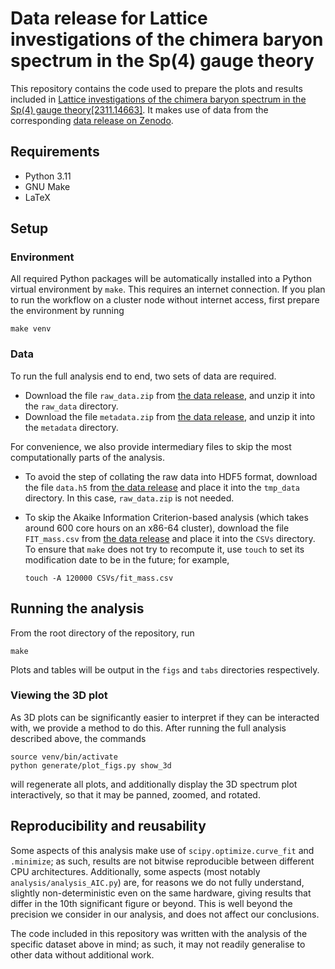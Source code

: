 # Data release for Lattice investigations of the chimera baryon spectrum in the Sp(4) gauge theory

This repository contains the code used to prepare the plots and results
included in
[Lattice investigations of the chimera baryon spectrum in the Sp(4) gauge theory[2311.14663]](https://arxiv.org/abs/2311.14663).
It makes use of data from the corresponding [data release on Zenodo][dr].

## Requirements

- Python 3.11
- GNU Make
- LaTeX

## Setup

### Environment

All required Python packages
will be automatically installed into a Python virtual environment by `make`.
This requires an internet connection.
If you plan to run the workflow on a cluster node without internet access,
first prepare the environment by running

    make venv

### Data

To run the full analysis end to end, two sets of data are required.

- Download the file `raw_data.zip` from [the data release][dr],
  and unzip it into the `raw_data` directory.
- Download the file `metadata.zip` from [the data release][dr],
  and unzip it into the `metadata` directory.

For convenience,
we also provide intermediary files to skip
the most computationally parts of the analysis.

- To avoid the step of collating the raw data into HDF5 format,
  download the file `data.h5` from [the data release][dr]
  and place it into the `tmp_data` directory.
  In this case, `raw_data.zip` is not needed.
- To skip the Akaike Information Criterion-based analysis
  (which takes around 600 core hours on an x86-64 cluster),
  download the file `FIT_mass.csv` from [the data release][dr]
  and place it into the `CSVs` directory.
  To ensure that `make` does not try to recompute it,
  use `touch` to set its modification date to be in the future;
  for example,

      touch -A 120000 CSVs/fit_mass.csv

## Running the analysis

From the root directory of the repository,
run

    make

Plots and tables will be output in
the `figs` and `tabs` directories respectively.

### Viewing the 3D plot

As 3D plots can be significantly easier to interpret
if they can be interacted with,
we provide a method to do this.
After running the full analysis described above,
the commands

    source venv/bin/activate
    python generate/plot_figs.py show_3d

will regenerate all plots,
and additionally display the 3D spectrum plot interactively,
so that it may be panned, zoomed, and rotated.

## Reproducibility and reusability

Some aspects of this analysis
make use of `scipy.optimize.curve_fit` and `.minimize`;
as such,
results are not bitwise reproducible
between different CPU architectures.
Additionally,
some aspects
(most notably `analysis/analysis_AIC.py`)
are,
for reasons we do not fully understand,
slightly non-deterministic even on the same hardware,
giving results that differ in the 10th significant figure or beyond.
This is well beyond the precision we consider in our analysis,
and does not affect our conclusions.

The code included in this repository
was written with
the analysis of the specific dataset above in mind;
as such,
it may not readily generalise to other data
without additional work.

[dr]: https://doi.org/10.5281/zenodo.10819721
